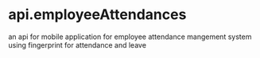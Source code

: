 # api.employeeAttendances
an api for mobile application for employee attendance mangement system using fingerprint for attendance and leave
